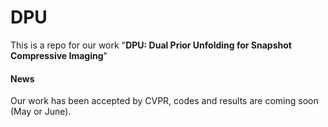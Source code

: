 # DPU
This is a repo for our work "**DPU: Dual Prior Unfolding for Snapshot Compressive Imaging**"

#### News
Our work has been accepted by CVPR, codes and results are coming soon (May or June).
